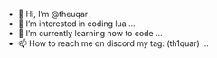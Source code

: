 - 👋 Hi, I’m @theuqar
- 👀 I’m interested in coding lua ...
- 🌱 I’m currently learning how to code ...
- 📫 How to reach me on discord my tag: (th1quar) ...

<!---
theuqar/theuqar is a ✨ special ✨ repository because its `README.md` (this file) appears on your GitHub profile.
You can click the Preview link to  a ltakeook at your changes.
--->
